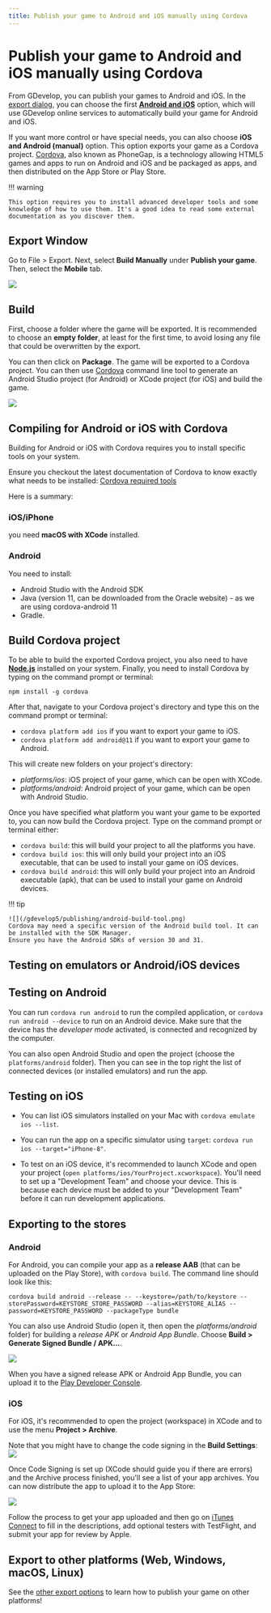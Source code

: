 ```yaml
---
title: Publish your game to Android and iOS manually using Cordova
---
```

# Publish your game to Android and iOS manually using Cordova

From GDevelop, you can publish your games to Android and iOS. In the [export dialog](/gdevelop5/publishing), you can choose the first **[Android and iOS](/gdevelop5/publishing/android_and_ios)** option, which will use GDevelop online services to automatically build your game for Android and iOS.

If you want more control or have special needs, you can also choose **iOS and Android (manual)** option. This option exports your game as a Cordova project. [Cordova](https://cordova.apache.org/), also known as PhoneGap, is a technology allowing HTML5 games and apps to run on Android and iOS and be packaged as apps, and then distributed on the App Store or Play Store.

!!! warning

    This option requires you to install advanced developer tools and some knowledge of how to use them. It's a good idea to read some external documentation as you discover them.

## Export Window

Go to File > Export. Next, select **Build Manually** under **Publish your game**. Then, select the **Mobile** tab.

![](/gdevelop5/publishing/manual-build-mobile-locate.gif)

## Build

First, choose a folder where the game will be exported. It is recommended to choose an **empty folder**, at least for the first time, to avoid losing any file that could be overwritten by the export.

You can then click on **Package**. The game will be exported to a Cordova project. You can then use [Cordova](https://cordova.apache.org/) command line tool to generate an Android Studio project (for Android) or XCode project (for iOS) and build the game.

![](/gdevelop5/publishing/manual-build-mobile-export.gif)

## Compiling for Android or iOS with Cordova

Building for Android or iOS with Cordova requires you to install specific tools on your system.

Ensure you checkout the latest documentation of Cordova to know exactly what needs to be installed: [Cordova required tools](https://cordova.apache.org/docs/en/11.x/guide/platforms/android/#the-required-software-&-tools)

Here is a summary:

### iOS/iPhone

you need **macOS with XCode** installed.

### Android

You need to install:

  * Android Studio with the Android SDK
  * Java (version 11, can be downloaded from the Oracle website) - as we are using cordova-android 11
  * Gradle.

## Build Cordova project

To be able to build the exported Cordova project, you also need to have **[Node.js](https://nodejs.org/en/)** installed on your system. Finally, you need to install Cordova by typing on the command prompt or terminal:

```
npm install -g cordova
```

After that, navigate to your Cordova project's directory and type this on the command prompt or terminal:

  * `cordova platform add ios` if you want to export your game to iOS.
  * `cordova platform add android@11` if you want to export your game to Android.

This will create new folders on your project's directory:

  * _platforms/ios_: iOS project of your game, which can be open with XCode.
  * _platforms/android_: Android project of your game, which can be open with Android Studio.

Once you have specified what platform you want your game to be exported to, you can now build the Cordova project. Type on the command prompt or terminal either:

  * `cordova build`: this will build your project to all the platforms you have.
  * `cordova build ios`: this will only build your project into an iOS executable, that can be used to install your game on iOS devices.
  * `cordova build android`: this will only build your project into an Android executable (apk), that can be used to install your game on Android devices.

!!! tip


    ![](/gdevelop5/publishing/android-build-tool.png)
    Cordova may need a specific version of the Android build tool. It can be installed with the SDK Manager.
    Ensure you have the Android SDKs of version 30 and 31.


## Testing on emulators or Android/iOS devices

## Testing on Android

You can run `cordova run android` to run the compiled application, or `cordova run android --device` to run on an Android device. Make sure that the device has the *developer mode* activated, is connected and recognized by the computer.

You can also open Android Studio and open the project (choose the `platforms/android` folder). Then you can see in the top right the list of connected devices (or installed emulators) and run the app.

## Testing on iOS

* You can list iOS simulators installed on your Mac with `cordova emulate ios --list`.
* You can run the app on a specific simulator using `target`: `cordova run ios --target="iPhone-8"`.

* To test on an iOS device, it's recommended to launch XCode and open your project (`open platforms/ios/YourProject.xcworkspace`). You'll need to set up a "Development Team" and choose your device. This is because each device must be added to your "Development Team" before it can run development applications.

## Exporting to the stores

### Android

For Android, you can compile your app as a **release AAB** (that can be uploaded on the Play Store), with `cordova build`. The command line should look like this:

```
cordova build android --release -- --keystore=/path/to/keystore --storePassword=KEYSTORE_STORE_PASSWORD --alias=KEYSTORE_ALIAS --password=KEYSTORE_PASSWORD --packageType bundle
```

You can also use Android Studio (open it, then open the *platforms/android* folder) for building a *release APK* or *Android App Bundle*. Choose **Build > Generate Signed Bundle / APK...**.

![](/gdevelop5/publishing/android_and_ios_with_cordova/pasted/20210117-174059.png)

When you have a signed release APK or Android App Bundle, you can upload it to the [Play Developer Console](https://play.google.com/apps/publish).

### iOS

For iOS, it's recommended to open the project (workspace) in XCode and to use the menu **Project > Archive**.

Note that you might have to change the code signing in the **Build Settings**:
![](/gdevelop5/publishing/android_and_ios_with_cordova/pasted/20210117-172321.png)

Once Code Signing is set up (XCode should guide you if there are errors) and the Archive process finished, you'll see a list of your app archives. You can now distribute the app to upload it to the App Store:

![](/gdevelop5/publishing/android_and_ios_with_cordova/pasted/20210117-172518.png)

Follow the process to get your app uploaded and then go on [iTunes Connect](https://itunesconnect.apple.com/login) to fill in the descriptions, add optional testers with TestFlight, and submit your app for review by Apple.

## Export to other platforms (Web, Windows, macOS, Linux)

See the [other export options](/gdevelop5/publishing) to learn how to publish your game on other platforms!